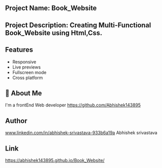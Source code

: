 ## Project Name: Book_Website

## Project Description: Creating Multi-Functional Book_Website using Html,Css.


## Features
- Responsive
- Live previews
- Fullscreen mode
- Cross platform


## 🚀 About Me 
I'm a frontEnd Web developer
https://github.com/Abhishek143895


## Author
www.linkedin.com/in/abhishek-srivastava-933b6a19a
Abhishek srivastava


## Link
https://abhishek143895.github.io/Book_Website/
